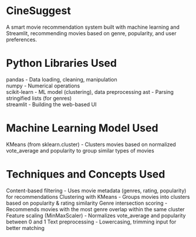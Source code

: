 # CineSuggest
A smart movie recommendation system built with machine learning and Streamlit, recommending movies based on genre, popularity, and user preferences.

# Python Libraries Used
 pandas   -     Data loading, cleaning, manipulation      
 numpy    -    Numerical operations                      
 scikit-learn - ML model (clustering), data preprocessing 
 ast      -    Parsing stringified lists (for genres)    
 streamlit  -  Building the web-based UI                 

# Machine Learning Model Used
KMeans (from sklearn.cluster) - Clusters movies based on normalized vote_average and popularity to group similar types of movies

# Techniques and Concepts Used
Content-based filtering - Uses movie metadata (genres, rating, popularity) for recommendations
Clustering with KMeans - Groups movies into clusters based on popularity & rating similarity
Genre intersection scoring - Recommends movies with the most genre overlap within the same cluster
Feature scaling (MinMaxScaler) - Normalizes vote_average and popularity between 0 and 1
Text preprocessing - Lowercasing, trimming input for better matching
